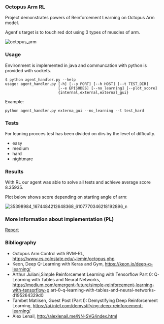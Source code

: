 ### Octopus Arm RL

Project demonstrates powers of Reinforcement Learning on Octopus Arm model.

Agent's target is to touch red dot using 3 types of muscles of arm.

![octopus_arm](https://user-images.githubusercontent.com/12548284/48979783-e10dd500-f0bf-11e8-883f-f12b7a72ef38.gif)

### Usage

Environment is implemented in java and communcation with python is provided with sockets.

```
$ python agent_handler.py --help
usage: agent_handler.py [-h] [--p PORT] [--h HOST] [--t TEST_DIR]
                        [--e EPISODES] [--no_learning] [--plot_score]
                        {internal,external,external_gui}
```

Example:
```
python agent_handler.py externa_gui --no_learning --t test_hard
```

### Tests

For leaning procces test has been divided on dirs by the level of difficulty.

* easy
* medium
* hard
* nightmare

### Results

With RL our agent was able to solve all tests and achieve average score 8.35935.

Plot below shows score depending on starting angle of arm:

![35398984_1674484212648368_6107770346218192896_n](https://user-images.githubusercontent.com/12548284/48979948-87f37080-f0c2-11e8-9ade-7de4f501ab82.png)

### More information about implementation (PL)

[Report](https://github.com/mrugacz95/octopus-arm-rl/blob/master/report.pdf)

### Bibliography

* Octopus Arm Control with RVM-RL, https://www.cs.colostate.edu/~lemin/octopus.php
* Keon, Deep Q-Learning with Keras and Gym, https://keon.io/deep-q-learning/
* Arthur Juliani,Simple Reinforcement Learning with Tensorflow Part 0: Q-Learning
with Tables and Neural Networks,
https://medium.com/emergent-future/simple-reinforcement-learning-with-tensorflow-p
art-0-q-learning-with-tables-and-neural-networks-d195264329d0
* Tambet Matiisen, Guest Post (Part I): Demystifying Deep Reinforcement Learning,
https://ai.intel.com/demystifying-deep-reinforcement-learning/
* Alex Lenail, http://alexlenail.me/NN-SVG/index.html